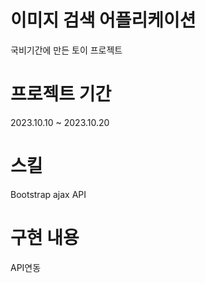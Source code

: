 # 이미지 검색 어플리케이션
국비기간에 만든 토이 프로젝트

# 프로젝트 기간
2023.10.10 ~ 2023.10.20

# 스킬
Bootstrap ajax API

# 구현 내용
API연동
